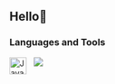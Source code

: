 ## Hello👋

### Languages and Tools
<img src="https://cdn.jsdelivr.net/gh/devicons/devicon@latest/icons/python/python-original.svg" align="left" alt="Java" width="30px" style="padding-right: 10px;"/>
<img src="https://img.shields.io/badge/Python-%23E6E02A" />

